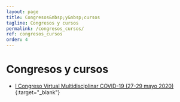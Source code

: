 ```yaml
---
layout: page
title: Congresos&nbsp;y&nbsp;cursos
tagline: Congresos y cursos
permalink: /congresos_cursos/
ref: congresos_cursos
order: 4
---
```

# Congresos y cursos 

* [I Congreso Virtual Multidisciplinar COVID-19 (27-29 mayo 2020)](https://www.congresocovid.es){:target="_blank"}
